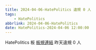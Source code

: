 ```yaml
---
title: 2024-04-06-HatePolitics 違規 0 人
tags:
    - HatePolitics
abbrlink: 2024-04-06-HatePolitics
date: HatePolitics-2024-04-06 12:00:00
---
```

HatePolitics 板 [板規連結](https://www.ptt.cc/bbs/HatePolitics/M.1617115262.A.D60.html)
昨天違規 0 人
